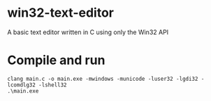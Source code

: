 # win32-text-editor

A basic text editor written in C using only the Win32 API

# Compile and run

```shell
clang main.c -o main.exe -mwindows -municode -luser32 -lgdi32 -lcomdlg32 -lshell32
.\main.exe
```
